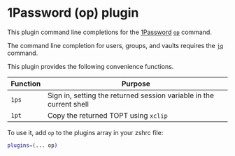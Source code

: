 # 1Password (op) plugin

This plugin command line completions for the
[1Password](https://1password.com/)
[`op`](https://1password.com/downloads/command-line/) command.

The command line completion for users, groups, and vaults requires the
[`jq`](https://stedolan.github.io/jq/) command.

This plugin provides the following convenience functions.

| Function | Purpose |
| --- | --- |
| `1ps` | Sign in, setting the returned session variable in the current shell |
| `1pt` | Copy the returned TOPT using `xclip` |

To use it, add `op` to the plugins array in your zshrc file:

```zsh
plugins=(... op)
```
